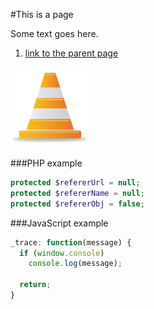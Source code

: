 #This is a page

Some text goes here.

1. [link to the parent page](../README.md)

![test image](../images/not_available.png?raw=true)

###PHP example
````php
protected $refererUrl = null;
protected $refererName = null;
protected $refererObj = false;
````
###JavaScript example
````javascript
_trace: function(message) {
  if (window.console)
    console.log(message);
  
  return;
}
````
